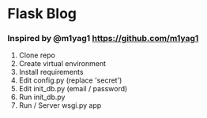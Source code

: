 # Flask Blog
### Inspired by @m1yag1 https://github.com/m1yag1

1. Clone repo
2. Create virtual environment
3. Install requirements
4. Edit config.py (replace 'secret')
5. Edit init_db.py (email / password)
6. Run init_db.py
7. Run / Server wsgi.py app

